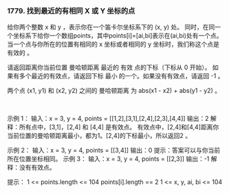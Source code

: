 ### 1779. 找到最近的有相同 X 或 Y 坐标的点

给你两个整数 x 和 y ，表示你在一个笛卡尔坐标系下的 (x, y) 处。
同时，在同一个坐标系下给你一个数组points，其中points[i]=[ai,bi]表示在(ai,bi)处有一个点。
当一个点与你所在的位置有相同的 x 坐标或者相同的 y 坐标时，我们称这个点是 有效的 。

请返回距离你当前位置 曼哈顿距离 最近的 有效 点的下标（下标从 0 开始）。
如果有多个最近的有效点，请返回下标 最小 的一个。如果没有有效点，请返回 -1 。

两个点 (x1, y1) 和 (x2, y2) 之间的 曼哈顿距离 为 abs(x1 - x2) + abs(y1 - y2) 。

 

示例 1：
输入：x = 3, y = 4, points = [[1,2],[3,1],[2,4],[2,3],[4,4]]
输出：2
解释：所有点中，[3,1]，[2,4] 和 [4,4] 是有效点。
有效点中，[2,4]和[4,4]距离你当前位置的曼哈顿距离最小，都为1。[2,4]的下标最小，所以返回2 。

示例 2：
输入：x = 3, y = 4, points = [[3,4]]
输出：0
提示：答案可以与你当前所在位置坐标相同。
示例 3：
输入：x = 3, y = 4, points = [[2,3]]
输出：-1
解释：没有有效点。
 

提示：
1 <= points.length <= 104
points[i].length == 2
1 <= x, y, ai, bi <= 104
